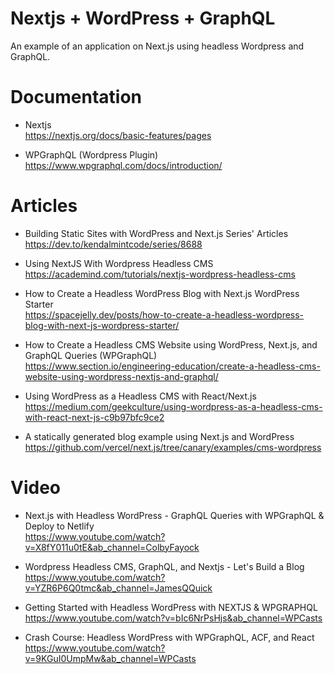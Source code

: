 # Nextjs + WordPress + GraphQL
An example of an application on Next.js using headless Wordpress and GraphQL.


# Documentation

- Nextjs  
<a href="https://nextjs.org/docs/basic-features/pages" terget="_blank">https://nextjs.org/docs/basic-features/pages</a>  

- WPGraphQL (Wordpress Plugin)
<a href="https://www.wpgraphql.com/docs/introduction/" terget="_blank">https://www.wpgraphql.com/docs/introduction/</a>  


# Articles

- Building Static Sites with WordPress and Next.js Series' Articles   
<a href="https://dev.to/kendalmintcode/series/8688" terget="_blank">https://dev.to/kendalmintcode/series/8688</a> 

- Using NextJS With Wordpress Headless CMS   
<a href="https://academind.com/tutorials/nextjs-wordpress-headless-cms" terget="_blank">https://academind.com/tutorials/nextjs-wordpress-headless-cms</a> 

- How to Create a Headless WordPress Blog with Next.js WordPress Starter  
<a href="https://spacejelly.dev/posts/how-to-create-a-headless-wordpress-blog-with-next-js-wordpress-starter/" terget="_blank">https://spacejelly.dev/posts/how-to-create-a-headless-wordpress-blog-with-next-js-wordpress-starter/</a>  

- How to Create a Headless CMS Website using WordPress, Next.js, and GraphQL Queries (WPGraphQL)  
<a href="https://www.section.io/engineering-education/create-a-headless-cms-website-using-wordpress-nextjs-and-graphql/" terget="_blank">https://www.section.io/engineering-education/create-a-headless-cms-website-using-wordpress-nextjs-and-graphql/</a>  

- Using WordPress as a Headless CMS with React/Next.js  
<a href="https://medium.com/geekculture/using-wordpress-as-a-headless-cms-with-react-next-js-c9b97bfc9ce2" terget="_blank">https://medium.com/geekculture/using-wordpress-as-a-headless-cms-with-react-next-js-c9b97bfc9ce2</a>  

- A statically generated blog example using Next.js and WordPress
<a href="https://github.com/vercel/next.js/tree/canary/examples/cms-wordpress" terget="_blank">https://github.com/vercel/next.js/tree/canary/examples/cms-wordpress</a>  

# Video

- Next.js with Headless WordPress - GraphQL Queries with WPGraphQL & Deploy to Netlify  
<a href="https://www.youtube.com/watch?v=X8fY011u0tE&ab_channel=ColbyFayock" terget="_blank">https://www.youtube.com/watch?v=X8fY011u0tE&ab_channel=ColbyFayock</a>     

- Wordpress Headless CMS, GraphQL, and Nextjs - Let's Build a Blog  
<a href="https://www.youtube.com/watch?v=YZR6P6Q0tmc&ab_channel=JamesQQuick" terget="_blank">https://www.youtube.com/watch?v=YZR6P6Q0tmc&ab_channel=JamesQQuick</a>   

- Getting Started with Headless WordPress with NEXTJS & WPGRAPHQL
<a href="https://www.youtube.com/watch?v=bIc6NrPsHjs&ab_channel=WPCasts" terget="_blank">https://www.youtube.com/watch?v=bIc6NrPsHjs&ab_channel=WPCasts</a>   

- Crash Course: Headless WordPress with WPGraphQL, ACF, and React
<a href="https://www.youtube.com/watch?v=9KGuI0UmpMw&ab_channel=WPCasts" terget="_blank">https://www.youtube.com/watch?v=9KGuI0UmpMw&ab_channel=WPCasts</a>   

